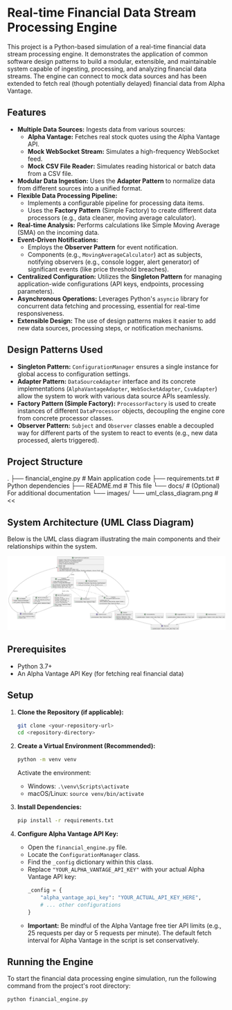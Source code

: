 # Real-time Financial Data Stream Processing Engine

This project is a Python-based simulation of a real-time financial data stream processing engine. It demonstrates the application of common software design patterns to build a modular, extensible, and maintainable system capable of ingesting, processing, and analyzing financial data streams. The engine can connect to mock data sources and has been extended to fetch real (though potentially delayed) financial data from Alpha Vantage.

## Features

* **Multiple Data Sources:** Ingests data from various sources:
    * **Alpha Vantage:** Fetches real stock quotes using the Alpha Vantage API.
    * **Mock WebSocket Stream:** Simulates a high-frequency WebSocket feed.
    * **Mock CSV File Reader:** Simulates reading historical or batch data from a CSV file.
* **Modular Data Ingestion:** Uses the **Adapter Pattern** to normalize data from different sources into a unified format.
* **Flexible Data Processing Pipeline:**
    * Implements a configurable pipeline for processing data items.
    * Uses the **Factory Pattern** (Simple Factory) to create different data processors (e.g., data cleaner, moving average calculator).
* **Real-time Analysis:** Performs calculations like Simple Moving Average (SMA) on the incoming data.
* **Event-Driven Notifications:**
    * Employs the **Observer Pattern** for event notification.
    * Components (e.g., `MovingAverageCalculator`) act as subjects, notifying observers (e.g., console logger, alert generator) of significant events (like price threshold breaches).
* **Centralized Configuration:** Utilizes the **Singleton Pattern** for managing application-wide configurations (API keys, endpoints, processing parameters).
* **Asynchronous Operations:** Leverages Python's `asyncio` library for concurrent data fetching and processing, essential for real-time responsiveness.
* **Extensible Design:** The use of design patterns makes it easier to add new data sources, processing steps, or notification mechanisms.

## Design Patterns Used

* **Singleton Pattern:** `ConfigurationManager` ensures a single instance for global access to configuration settings.
* **Adapter Pattern:** `DataSourceAdapter` interface and its concrete implementations (`AlphaVantageAdapter`, `WebSocketAdapter`, `CsvAdapter`) allow the system to work with various data source APIs seamlessly.
* **Factory Pattern (Simple Factory):** `ProcessorFactory` is used to create instances of different `DataProcessor` objects, decoupling the engine core from concrete processor classes.
* **Observer Pattern:** `Subject` and `Observer` classes enable a decoupled way for different parts of the system to react to events (e.g., new data processed, alerts triggered).

## Project Structure
.
├── financial_engine.py         # Main application code
├── requirements.txt            # Python dependencies
├── README.md                   # This file
└── docs/                       # (Optional) For additional documentation
└── images/
└── uml_class_diagram.png # &lt;&lt; 

## System Architecture (UML Class Diagram)

Below is the UML class diagram illustrating the main components and their relationships within the system.

![UML Class Diagram](./uml.png)


## Prerequisites

* Python 3.7+
* An Alpha Vantage API Key (for fetching real financial data)

## Setup

1.  **Clone the Repository (if applicable):**
    ```bash
    git clone <your-repository-url>
    cd <repository-directory>
    ```

2.  **Create a Virtual Environment (Recommended):**
    ```bash
    python -m venv venv
    ```
    Activate the environment:
    * Windows: `.\venv\Scripts\activate`
    * macOS/Linux: `source venv/bin/activate`

3.  **Install Dependencies:**
    ```bash
    pip install -r requirements.txt
    ```

4.  **Configure Alpha Vantage API Key:**
    * Open the `financial_engine.py` file.
    * Locate the `ConfigurationManager` class.
    * Find the `_config` dictionary within this class.
    * Replace `"YOUR_ALPHA_VANTAGE_API_KEY"` with your actual Alpha Vantage API key:
        ```python
        _config = {
            "alpha_vantage_api_key": "YOUR_ACTUAL_API_KEY_HERE",
            # ... other configurations
        }
        ```
    * **Important:** Be mindful of the Alpha Vantage free tier API limits (e.g., 25 requests per day or 5 requests per minute). The default fetch interval for Alpha Vantage in the script is set conservatively.

## Running the Engine

To start the financial data processing engine simulation, run the following command from the project's root directory:

```bash
python financial_engine.py
